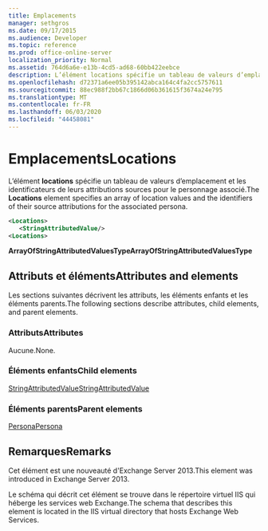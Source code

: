```yaml
---
title: Emplacements
manager: sethgros
ms.date: 09/17/2015
ms.audience: Developer
ms.topic: reference
ms.prod: office-online-server
localization_priority: Normal
ms.assetid: 764d6a6e-e13b-4cd5-ad68-60bb422eebce
description: L’élément locations spécifie un tableau de valeurs d’emplacement et les identificateurs de leurs attributions sources pour le personnage associé.
ms.openlocfilehash: d72371a6ee05b395142abca164c4fa2cc5757611
ms.sourcegitcommit: 88ec988f2bb67c1866d06b361615f3674a24e795
ms.translationtype: MT
ms.contentlocale: fr-FR
ms.lasthandoff: 06/03/2020
ms.locfileid: "44458081"
---
```

# <a name="locations"></a><span data-ttu-id="ee512-103">Emplacements</span><span class="sxs-lookup"><span data-stu-id="ee512-103">Locations</span></span>

<span data-ttu-id="ee512-104">L’élément **locations** spécifie un tableau de valeurs d’emplacement et les identificateurs de leurs attributions sources pour le personnage associé.</span><span class="sxs-lookup"><span data-stu-id="ee512-104">The **Locations** element specifies an array of location values and the identifiers of their source attributions for the associated persona.</span></span> 
  
```XML
<Locations>
   <StringAttributedValue/>
<Locations>
```

 <span data-ttu-id="ee512-105">**ArrayOfStringAttributedValuesType**</span><span class="sxs-lookup"><span data-stu-id="ee512-105">**ArrayOfStringAttributedValuesType**</span></span>
## <a name="attributes-and-elements"></a><span data-ttu-id="ee512-106">Attributs et éléments</span><span class="sxs-lookup"><span data-stu-id="ee512-106">Attributes and elements</span></span>

<span data-ttu-id="ee512-107">Les sections suivantes décrivent les attributs, les éléments enfants et les éléments parents.</span><span class="sxs-lookup"><span data-stu-id="ee512-107">The following sections describe attributes, child elements, and parent elements.</span></span>
  
### <a name="attributes"></a><span data-ttu-id="ee512-108">Attributs</span><span class="sxs-lookup"><span data-stu-id="ee512-108">Attributes</span></span>

<span data-ttu-id="ee512-109">Aucune.</span><span class="sxs-lookup"><span data-stu-id="ee512-109">None.</span></span>
  
### <a name="child-elements"></a><span data-ttu-id="ee512-110">Éléments enfants</span><span class="sxs-lookup"><span data-stu-id="ee512-110">Child elements</span></span>

[<span data-ttu-id="ee512-111">StringAttributedValue</span><span class="sxs-lookup"><span data-stu-id="ee512-111">StringAttributedValue</span></span>](stringattributedvalue.md)
  
### <a name="parent-elements"></a><span data-ttu-id="ee512-112">Éléments parents</span><span class="sxs-lookup"><span data-stu-id="ee512-112">Parent elements</span></span>

[<span data-ttu-id="ee512-113">Persona</span><span class="sxs-lookup"><span data-stu-id="ee512-113">Persona</span></span>](persona.md)
  
## <a name="remarks"></a><span data-ttu-id="ee512-114">Remarques</span><span class="sxs-lookup"><span data-stu-id="ee512-114">Remarks</span></span>

<span data-ttu-id="ee512-115">Cet élément est une nouveauté d'Exchange Server 2013.</span><span class="sxs-lookup"><span data-stu-id="ee512-115">This element was introduced in Exchange Server 2013.</span></span>
  
<span data-ttu-id="ee512-116">Le schéma qui décrit cet élément se trouve dans le répertoire virtuel IIS qui héberge les services web Exchange.</span><span class="sxs-lookup"><span data-stu-id="ee512-116">The schema that describes this element is located in the IIS virtual directory that hosts Exchange Web Services.</span></span>
  

